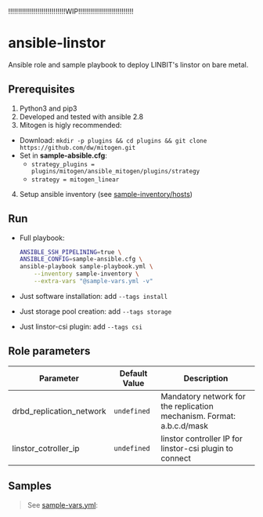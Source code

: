 !!!!!!!!!!!!!!!!!!!!!!!!!!!!!WIP!!!!!!!!!!!!!!!!!!!!!!!!!!!!

# ansible-linstor

Ansible role and sample playbook to deploy LINBIT's linstor on bare metal.

## Prerequisites
1. Python3 and pip3
2. Developed and tested with ansible 2.8
3. Mitogen is higly recommended:
  - Download: `mkdir -p plugins && cd plugins && git clone https://github.com/dw/mitogen.git`
  - Set in **sample-absible.cfg**:
    - `strategy_plugins = plugins/mitogen/ansible_mitogen/plugins/strategy`
    - `strategy = mitogen_linear`
4. Setup ansible inventory (see [sample-inventory/hosts](sample-inventory/hosts))

## Run
- Full playbook:

    ```bash
    ANSIBLE_SSH_PIPELINING=true \
    ANSIBLE_CONFIG=sample-ansible.cfg \
    ansible-playbook sample-playbook.yml \
        --inventory sample-inventory \
        --extra-vars "@sample-vars.yml -v"
    ```

- Just software installation: add `--tags install`
- Just storage pool creation: add `--tags storage`
- Just linstor-csi plugin: add `--tags csi`


## Role parameters

| Parameter                           | Default Value                | Description                                                           |
|-------------------------------------|------------------------------|-----------------------------------------------------------------------|
| drbd_replication_network            | `undefined`                  | Mandatory network for the replication mechanism. Format: a.b.c.d/mask |
| linstor_cotroller_ip                | `undefined`                  | linstor controller IP for linstor-csi plugin to connect               |


## Samples

> See [sample-vars.yml](sample-vars.yml):
